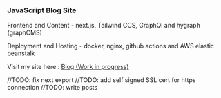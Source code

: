 ### JavaScript Blog Site

Frontend and Content - next.js, Tailwind CCS, GraphQl and hygraph (graphCMS)

Deployment and Hosting - docker, nginx, github actions and AWS elastic beanstalk

Visit my site here : [Blog (Work in progress)](http://dockerreact-env.eba-b8tncupa.eu-west-2.elasticbeanstalk.com/)


//TODO: fix next export 
//TODO: add self signed SSL cert for https connection
//TODO: write posts
